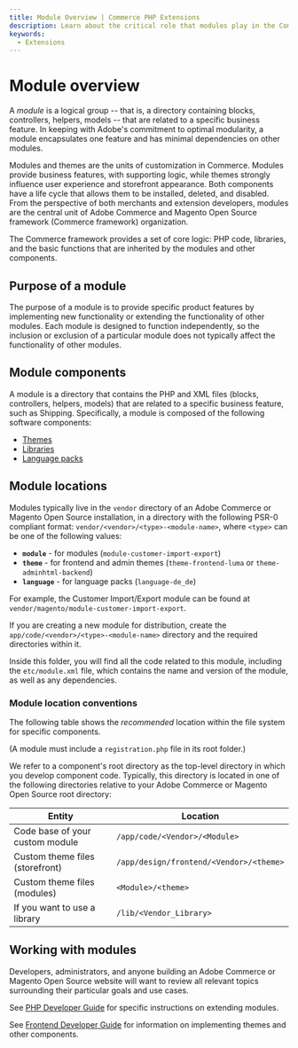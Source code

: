 ```yaml
---
title: Module Overview | Commerce PHP Extensions
description: Learn about the critical role that modules play in the Commerce framework.
keywords:
  - Extensions
---
```


# Module overview

A *module* is a logical group -- that is, a directory containing blocks, controllers, helpers, models -- that are related to a specific business feature. In keeping with Adobe's commitment to optimal modularity, a module encapsulates one feature and has minimal dependencies on other modules.

Modules and themes are the units of customization in Commerce. Modules provide business features, with supporting logic,  while themes strongly influence user experience and storefront appearance. Both components have a life cycle that allows them to be installed, deleted, and disabled. From the perspective of both merchants and extension developers, modules are the central unit of Adobe Commerce and Magento Open Source framework (Commerce framework) organization.

The Commerce framework provides a set of core logic: PHP code, libraries, and the basic functions that are inherited by the modules and other components.

## Purpose of a module

The purpose of a module is to provide specific product features by implementing new functionality or extending the functionality of other modules. Each module is designed to function independently, so the inclusion or exclusion of a particular module does not typically affect the functionality of other modules.

## Module components

A module is a directory that contains the PHP and XML files (blocks, controllers, helpers, models) that are related to a specific business feature, such as Shipping. Specifically, a module is composed of the following software components:

-  [Themes](https://developer.adobe.com/commerce/frontend-core/guide/themes/)
-  [Libraries](libraries.md)
-  [Language packs](https://developer.adobe.com/commerce/frontend-core/guide/translations/#language-packages)

## Module locations

Modules typically live in the `vendor` directory of an Adobe Commerce or Magento Open Source installation, in a directory with the following PSR-0 compliant format: `vendor/<vendor>/<type>-<module-name>`, where `<type>` can be one of the following values:

-  **`module`** - for modules (`module-customer-import-export`)
-  **`theme`** - for frontend and admin themes (`theme-frontend-luma` or `theme-adminhtml-backend`)
-  **`language`** - for language packs (`language-de_de`)

For example, the Customer Import/Export module can be found at `vendor/magento/module-customer-import-export`.

If you are creating a new module for distribution, create the `app/code/<vendor>/<type>-<module-name>` directory and the required directories within it.

Inside this folder, you will find all the code related to this module, including the `etc/module.xml` file, which contains the name and version of the module, as well as any dependencies.

### Module location conventions

The following table shows the *recommended* location within the file system for specific components.

(A module must include a `registration.php` file in its root folder.)

We refer to a component's root directory as the top-level directory in which you develop component code. Typically, this directory is located in one of the following directories relative to your Adobe Commerce or Magento Open Source root directory:

|Entity|Location|
|---|---|
|Code base of your custom module|`/app/code/<Vendor>/<Module>`|
|Custom theme files (storefront)|`/app/design/frontend/<Vendor>/<theme>`|
|Custom theme files (modules)|`<Module>/<theme>`|
|If you want to use a library|`/lib/<Vendor_Library>`|

## Working with modules

Developers, administrators, and anyone building an Adobe Commerce or Magento Open Source website will want to review all relevant topics surrounding their particular goals and use cases.

See [PHP Developer Guide](/development/) for specific instructions on extending modules.

See [Frontend Developer Guide](https://developer.adobe.com/commerce/frontend-core/guide/) for information on implementing themes and other components.
